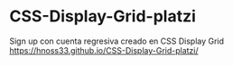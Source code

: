 # CSS-Display-Grid-platzi
 Sign up con cuenta regresiva creado en CSS Display Grid
https://hnoss33.github.io/CSS-Display-Grid-platzi/
